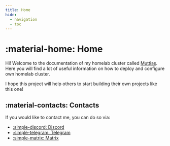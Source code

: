 ```yaml
---
title: Home
hide:
  - navigation
  - toc
---
```


# :material-home: Home

Hi! Welcome to the documentation of my homelab cluster called [Muttias](https://youtu.be/s1NddQPH1Wk).
Here you will find a lot of useful information on how to deploy and configure own homelab cluster.

I hope this project will help others to start building their own projects like this one!

## :material-contacts: Contacts

If you would like to contact me, you can do so via:

- [:simple-discord: Discord](https://discord.com/users/507526681125322772)
- [:simple-telegram: Telegram](https://t.me/kasefuchs)
- [:simple-matrix: Matrix](https://matrix.to/#/@me:kasefuchs.su)
